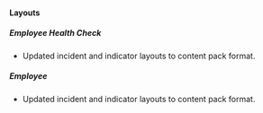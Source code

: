 
#### Layouts
##### Employee Health Check
 - Updated incident and indicator layouts to content pack format.
##### Employee
 - Updated incident and indicator layouts to content pack format.